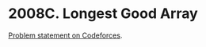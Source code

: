 # 2008C. Longest Good Array

[Problem statement on Codeforces](https://codeforces.com/problemset/problem/2008/C?locale=en).